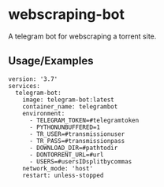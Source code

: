 # webscraping-bot
A telegram bot for webscraping a torrent site.

## Usage/Examples  
~~~
version: '3.7'
services:
  telegram-bot:
    image: telegram-bot:latest
    container_name: telegrambot
    environment:
      - TELEGRAM_TOKEN=#telegramtoken
      - PYTHONUNBUFFERED=1
      - TR_USER=#transmissionuser
      - TR_PASS=#transmissionpass
      - DOWNLOAD_DIR=#pathtodir
      - DONTORRENT_URL=#url
      - USERS=#usersIDsplitbycommas
    network_mode: 'host'
    restart: unless-stopped 
~~~  